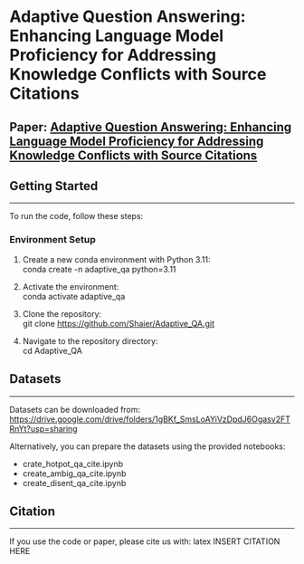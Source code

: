 # Adaptive Question Answering: Enhancing Language Model Proficiency for Addressing Knowledge Conflicts with Source Citations 
## Paper: [Adaptive Question Answering: Enhancing Language Model Proficiency for Addressing Knowledge Conflicts with Source Citations](https://arxiv.org/pdf/2410.04241)

## Getting Started 
--------------- 
To run the code, follow these steps:


### Environment Setup 
1. Create a new conda environment with Python 3.11:  
conda create -n adaptive_qa python=3.11 

2. Activate the environment:  
conda activate adaptive_qa 

3. Clone the repository:  
git clone https://github.com/Shaier/Adaptive_QA.git 

4. Navigate to the repository directory:  
cd Adaptive_QA 

## Datasets 
------------ 
Datasets can be downloaded from: https://drive.google.com/drive/folders/1gBKf_SmsLoAYiVzDpdJ6Ogasv2FTRnYt?usp=sharing


Alternatively, you can prepare the datasets using the provided notebooks: 
* crate_hotpot_qa_cite.ipynb 
* create_ambig_qa_cite.ipynb 
* create_disent_qa_cite.ipynb

## Citation 
------------ 
If you use the code or paper, please cite us with: 
latex 
INSERT CITATION HERE 
